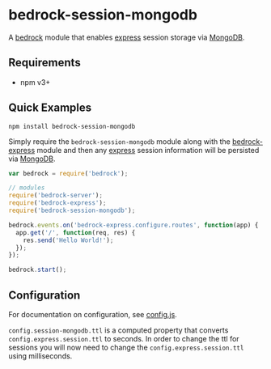 # bedrock-session-mongodb

A [bedrock][] module that enables [express][] session storage via [MongoDB][].

## Requirements

- npm v3+

## Quick Examples

```
npm install bedrock-session-mongodb
```

Simply require the `bedrock-session-mongodb` module along with the
[bedrock-express][] module and then any [express][] session information will
be persisted via [MongoDB][].

```js
var bedrock = require('bedrock');

// modules
require('bedrock-server');
require('bedrock-express');
require('bedrock-session-mongodb');

bedrock.events.on('bedrock-express.configure.routes', function(app) {
  app.get('/', function(req, res) {
    res.send('Hello World!');
  });
});

bedrock.start();
```

## Configuration

For documentation on configuration, see [config.js](./lib/config.js).

`config.session-mongodb.ttl` is a computed property that converts
`config.express.session.ttl` to seconds. In order to change the ttl for sessions you will
now need to change the `config.express.session.ttl` using milliseconds.

[bedrock]: https://github.com/digitalbazaar/bedrock
[bedrock-express]: https://github.com/digitalbazaar/bedrock-express
[express]: https://github.com/strongloop/express
[MongoDB]: https://www.mongodb.org/
